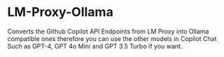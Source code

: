 # LM-Proxy-Ollama
Converts the Github Copilot API Endpoints from LM Proxy into Ollama compatible ones therefore you can use the other models in Copilot Chat Such as GPT-4, GPT 4o Mini and GPT 3.5 Turbo if you want.
